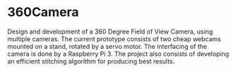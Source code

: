 # 360Camera
Design and development of a 360 Degree Field of View Camera, using  multiple cameras. The current prototype consists of two cheap webcams mounted on a stand, rotated by a servo motor. The interfacing of the camera is done by a Raspberry Pi  3. The project also consists of developing an efficient stitching algorithm for producing best results.
